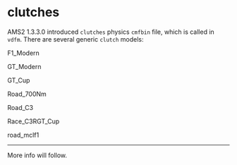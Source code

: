 # clutches


AMS2 1.3.3.0 introduced `clutches` physics `cmfbin` file, which is called in `vdfm`. There are several generic `clutch` models:

F1_Modern

GT_Modern

GT_Cup

Road_700Nm

Road_C3

Race_C3RGT_Cup

road_mclf1


___

More info will follow.


<script src="https://hypothes.is/embed.js" async></script>